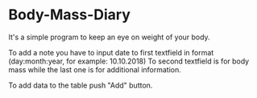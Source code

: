 # Body-Mass-Diary

It's a simple program to keep an eye on weight of your body.

To add a note you have to input date to first textfield in format (day:month:year, for example: 10.10.2018)
To second textfield is for body mass while the last one is for additional information.

To add data to the table push "Add" button.